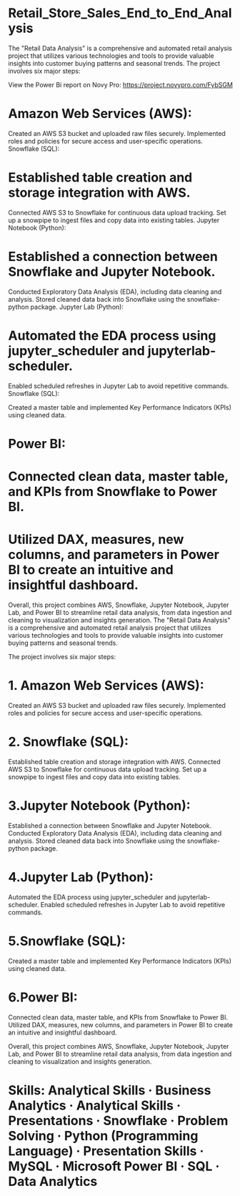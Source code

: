 # Retail_Store_Sales_End_to_End_Analysis

The "Retail Data Analysis" is a comprehensive and automated retail analysis project that utilizes various technologies and tools to provide valuable insights into customer buying patterns and seasonal trends. The project involves six major steps:

View the Power Bi report on Novy Pro: https://project.novypro.com/FybSGM
# Amazon Web Services (AWS):

Created an AWS S3 bucket and uploaded raw files securely.
Implemented roles and policies for secure access and user-specific operations.
Snowflake (SQL):

# Established table creation and storage integration with AWS.
Connected AWS S3 to Snowflake for continuous data upload tracking.
Set up a snowpipe to ingest files and copy data into existing tables.
Jupyter Notebook (Python):

# Established a connection between Snowflake and Jupyter Notebook.
Conducted Exploratory Data Analysis (EDA), including data cleaning and analysis.
Stored cleaned data back into Snowflake using the snowflake-python package.
Jupyter Lab (Python):

# Automated the EDA process using jupyter_scheduler and jupyterlab-scheduler.
Enabled scheduled refreshes in Jupyter Lab to avoid repetitive commands.
Snowflake (SQL):

Created a master table and implemented Key Performance Indicators (KPIs) using cleaned data.
# Power BI:

# Connected clean data, master table, and KPIs from Snowflake to Power BI.
# Utilized DAX, measures, new columns, and parameters in Power BI to create an intuitive and insightful dashboard.

Overall, this project combines AWS, Snowflake, Jupyter Notebook, Jupyter Lab, and Power BI to streamline retail data analysis, from data ingestion and cleaning to visualization and insights generation.
The "Retail Data Analysis" is a comprehensive and automated retail analysis project that utilizes various technologies and tools to provide valuable insights into customer buying patterns and seasonal trends. 

The project involves six major steps: 

# 1. Amazon Web Services (AWS): 
Created an AWS S3 bucket and uploaded raw files securely. Implemented roles and policies for secure access and user-specific operations. 

# 2. Snowflake (SQL): 
Established table creation and storage integration with AWS. Connected AWS S3 to Snowflake for continuous data upload tracking. Set up a snowpipe to ingest files and copy data into existing tables. 

# 3.Jupyter Notebook (Python): 
Established a connection between Snowflake and Jupyter Notebook. Conducted Exploratory Data Analysis (EDA), including data cleaning and analysis. Stored cleaned data back into Snowflake using the snowflake-python package.

# 4.Jupyter Lab (Python): 
Automated the EDA process using jupyter_scheduler and jupyterlab-scheduler. Enabled scheduled refreshes in Jupyter Lab to avoid repetitive commands.

# 5.Snowflake (SQL): 
Created a master table and implemented Key Performance Indicators (KPIs) using cleaned data. 

# 6.Power BI: 
Connected clean data, master table, and KPIs from Snowflake to Power BI. Utilized DAX, measures, new columns, and parameters in Power BI to create an intuitive and insightful dashboard.

Overall, this project combines AWS, Snowflake, Jupyter Notebook, Jupyter Lab, and Power BI to streamline retail data analysis, from data ingestion and cleaning to visualization and insights generation.

# Skills: Analytical Skills · Business Analytics · Analytical Skills · Presentations · Snowflake · Problem Solving · Python (Programming Language) · Presentation Skills · MySQL · Microsoft Power BI · SQL · Data Analytics
